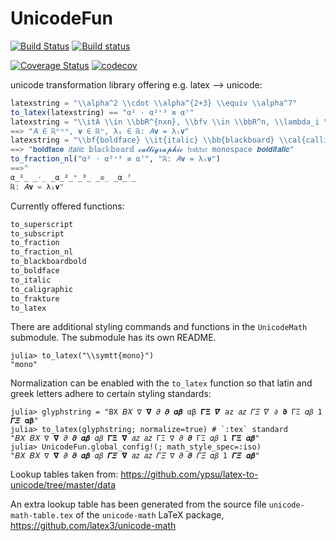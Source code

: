 # UnicodeFun
[![Build Status](https://travis-ci.org/SimonDanisch/UnicodeFun.jl.svg?branch=master)](https://travis-ci.org/SimonDanisch/UnicodeFun.jl)
[![Build status](https://ci.appveyor.com/api/projects/status/ri3ybegh0ffwyq0n/branch/master?svg=true)](https://ci.appveyor.com/project/SimonDanisch/unicodefun-jl/branch/master)

[![Coverage Status](https://coveralls.io/repos/github/SimonDanisch/UnicodeFun.jl/badge.svg?branch=master)](https://coveralls.io/github/SimonDanisch/UnicodeFun.jl?branch=master)
[![codecov](https://codecov.io/gh/SimonDanisch/UnicodeFun.jl/branch/master/graph/badge.svg)](https://codecov.io/gh/SimonDanisch/UnicodeFun.jl)


unicode transformation library offering e.g. latex --> unicode:

```Julia
latexstring = "\\alpha^2 \\cdot \\alpha^{2+3} \\equiv \\alpha^7"
to_latex(latexstring) == "α² ⋅ α²⁺³ ≡ α⁷"
latexstring = "\\itA \\in \\bbR^{nxn}, \\bfv \\in \\bbR^n, \\lambda_i \\in \\bbR: \\itA\\bfv = \\lambda_i\\bfv"
==> "𝐴 ∈ ℝⁿˣⁿ, 𝐯 ∈ ℝⁿ, λᵢ ∈ ℝ: 𝐴𝐯 = λᵢ𝐯"
latexstring = "\\bf{boldface} \\it{italic} \\bb{blackboard} \\cal{calligraphic} \\frak{fraktur} \\mono{monospace} \\bfit{bolditalic}"
==> "𝐛𝐨𝐥𝐝𝐟𝐚𝐜𝐞 𝑖𝑡𝑎𝑙𝑖𝑐 𝕓𝕝𝕒𝕔𝕜𝕓𝕠𝕒𝕣𝕕 𝓬𝓪𝓵𝓵𝓲𝓰𝓻𝓪𝓹𝓱𝓲𝓬 𝔣𝔯𝔞𝔨𝔱𝔲𝔯 𝚖𝚘𝚗𝚘𝚜𝚙𝚊𝚌𝚎 𝒃𝒐𝒍𝒅𝒊𝒕𝒂𝒍𝒊𝒄"
to_fraction_nl("α² ⋅ α²⁺³ ≡ α⁷", "ℝ: 𝐴𝐯 = λᵢ𝐯")
==>"
α̲²̲ ̲⋅̲ ̲α̲²̲⁺̲³̲ ̲≡̲ ̲α̲⁷̲
ℝ: 𝐴𝐯 = λᵢ𝐯"
```

Currently offered functions:
```Julia
to_superscript
to_subscript
to_fraction
to_fraction_nl
to_blackboardbold
to_boldface
to_italic
to_caligraphic
to_frakture
to_latex
```

There are additional styling commands and functions in the `UnicodeMath` submodule. The submodule has its own README.
```julia-repl
julia> to_latex("\\symtt{mono}")
"𝚖𝚘𝚗𝚘"
```
Normalization can be enabled with the `to_latex` function so that latin and greek letters adhere to certain styling standards:
```julia-repl
julia> glyphstring = "BX 𝐵𝑋 ∇ 𝛁 𝜕 𝝏 𝜶𝜷 αβ 𝚪𝚵 𝜵 az 𝑎𝑧 𝛤𝛯 𝛻 ∂ 𝛛 ΓΞ 𝛼𝛽 1 𝜞𝜩 𝛂𝛃"
julia> to_latex(glyphstring; normalize=true) # `:tex` standard
"𝐵𝑋 𝐵𝑋 ∇ 𝛁 𝜕 𝝏 𝜶𝜷 𝛼𝛽 𝚪𝚵 𝛁 𝑎𝑧 𝑎𝑧 ΓΞ ∇ 𝜕 𝝏 ΓΞ 𝛼𝛽 1 𝚪𝚵 𝜶𝜷"
julia> UnicodeFun.global_config!(; math_style_spec=:iso)
"𝐵𝑋 𝐵𝑋 ∇ 𝛁 𝜕 𝝏 𝜶𝜷 𝛼𝛽 𝜞𝜩 𝛁 𝑎𝑧 𝑎𝑧 𝛤𝛯 ∇ 𝜕 𝝏 𝛤𝛯 𝛼𝛽 1 𝜞𝜩 𝜶𝜷"
```

Lookup tables taken from:
https://github.com/ypsu/latex-to-unicode/tree/master/data

An extra lookup table has been generated from the source file `unicode-math-table.tex` of the `unicode-math` LaTeX package, https://github.com/latex3/unicode-math